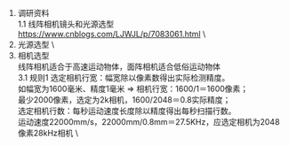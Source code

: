 1. 调研资料 \
1.1 线阵相机镜头和光源选型 https://www.cnblogs.com/LJWJL/p/7083061.html \
2. 光源选型 \
3. 相机选型 \
  线阵相机适合于高速运动物体，面阵相机适合低俗运动物体 \
    3.1 规则1
      选定相机行宽：幅宽除以像素数得出实际检测精度。\
        如幅宽为1600毫米、精度1毫米 => 相机行宽：1600/1＝1600像素；\
        最少2000像素，选定为2k相机，1600/2048＝0.8实际精度；\
      选定相机行数：每秒运动速度长度除以精度得出每秒扫描行数。 \
        运动速度22000mm/s，22000mm/0.8mm＝27.5KHz，应选定相机为2048像素28kHz相机 \




